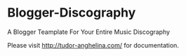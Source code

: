# Blogger-Discography
A Blogger Teamplate For Your Entire Music Discography

Please visit http://tudor-anghelina.com/ for documentation.
